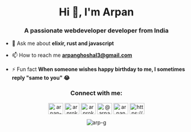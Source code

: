 <h1 align="center">Hi 👋, I'm Arpan</h1>
<h3 align="center">A passionate webdeveloper developer from India</h3>

- 💬 Ask me about **elixir, rust and javascript**

- 📫 How to reach me **arpanghoshal3@gmail.com**

- ⚡ Fun fact **When someone wishes happy birthday to me, I sometimes reply "same to you" 😂**

<h3 align="center">Connect with me:</h3>
<p align="center">
  <a href="https://linkedin.com/in/arpan-ghoshal-063665142" target="blank"><img align="center" src="https://cdn.jsdelivr.net/npm/simple-icons@3.0.1/icons/linkedin.svg" alt="arpan-ghoshal-063665142" height="30" width="40" /></a>
  <a href="https://fb.com/arprokzz" target="blank"><img align="center" src="https://cdn.jsdelivr.net/npm/simple-icons@3.0.1/icons/facebook.svg" alt="arprokzz" height="30" width="40" /></a>
  <a href="https://instagram.com/arprokz" target="blank"><img align="center" src="https://cdn.jsdelivr.net/npm/simple-icons@3.0.1/icons/instagram.svg" alt="arprokz" height="30" width="40" /></a>
  <a href="https://medium.com/@arpanghoshal3" target="blank"><img align="center" src="https://cdn.jsdelivr.net/npm/simple-icons@3.0.1/icons/medium.svg" alt="@arpanghoshal3" height="30" width="40" /></a>
  <a href="https://www.youtube.com/c/arpan ghoshal" target="blank"><img align="center" src="https://cdn.jsdelivr.net/npm/simple-icons@3.0.1/icons/youtube.svg" alt="arpan ghoshal" height="30" width="40" /></a>
  <a href="https://auth.geeksforgeeks.org/user/https://auth.geeksforgeeks.org/user/arpanghoshal1/todo-done/" target="blank"><img align="center" src="https://cdn.jsdelivr.net/npm/simple-icons@3.0.1/icons/geeksforgeeks.svg" alt="https://auth.geeksforgeeks.org/user/arpanghoshal1/todo-done/" height="30" width="40" /></a>
</p>

<p align="center"><img align="center" src="https://github-readme-stats.vercel.app/api/top-langs?username=arp-g&show_icons=true&locale=en&layout=compact" alt="arp-g" /></p>
